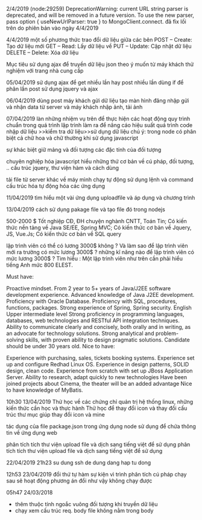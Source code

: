 2/4/2019
(node:29259) DeprecationWarning: current URL string parser is deprecated, and will be removed in a future version. To use the new parser, pass option { useNewUrlParser: true } to MongoClient.connect.
đã fix lối trên do phiên bản vào ngày 4/4/2019

4/4/2019
một số phương thức trao đổi dữ liệu giữa các bên
POST – Create: Tạo dữ liệu mới
GET – Read: Lấy dữ liệu về
PUT – Update: Cập nhật dữ liệu
DELETE – Delete: Xóa dữ liệu

Mục tiêu
sử dụng ajax để truyền dữ liệu json theo ý muốn từ máy khách
thử nghiệm với trang nhà cung cấp

05/04/2019
sử dụng ajax để get nhiều lần hay post nhiều lần
dùng if để phân lần post
 sử dụng jquery và ajax

06/04/2019
dùng post máy khách gửi dữ liệu
tạo màn hình đăng nhập
gửi và nhận data từ server và máy khách
nhập ảnh, tải ảnh

07/04/2019
làn những nhiệm vụ trên để thực hiện các hoạt động
quy trình chuẩn trong quá trình lập trình làm ra để nâng cáo hiệu suất quá trình code
nhập dữ liệu >>kiểm tra dữ liệu>>sử dụng dữ liệu
chú ý: trong node có phân biệt cả chữ hoa và chữ thường khi sử dụng javascript

sự khác biệt giữ mảng và đối tượng
các đặc tính của đối tượng

chuyên nghiệp hóa javascript hiểu những thứ cơ bản về cú pháp, đối tượng, ..
cấu trúc jquery, thư viện hàm và cách dùng

tải file từ server khác về máy mình chạy tự động
sử dụng lệnh và command cấu trúc hóa tự động hóa các ứng dụng

11/04/2019
tìm hiểu một vài ứng dụng uploadfile và áp dụng và chương trình

13/04/2019
cách sử dụng pakage file và tạo file đó trong nodejs

500-2000 $
Tốt nghiệp CĐ, ĐH chuyện nghành CNTT, Toán Tin;
Có kiến thức nền tảng về Java SE/EE, Spring MVC;
Có kiến thức cơ bản về Jquery, JS, Vue.Js;
Có kiến thức cơ bản về SQL query


lập trình viên có thể có lương 3000$ không ?
Và làm sao để lập trình viên mới ra trường có mức lương 3000$ ? những kĩ năng nào để lập trình viên có mức lương 3000$ ?
Tìm hiểu :
Một lập trình viên như trên cần phải hiểu tiếng Anh mức 800 ELEST.

Must have:

Proactive mindset.
From 2 year to 5+ years of Java/J2EE software development experience.
Advanced knowledge of Java J2EE development.
Proficiency with Oracle Database.
Proficiency with SQL, procedures, functions, packages.
Strong experience of Spring, Spring security.
English Upper intermediate level
Strong proficiency in programming languages, databases, web technologies and RESTful API integration techniques.
Ability to communicate clearly and concisely, both orally and in writing, as an advocate for technology solutions.
Strong analytical and problem-solving skills, with proven ability to design pragmatic solutions.
Candidate should be under 30 years old.
Nice to have:

Experience with purchasing, sales, tickets booking systems.
Experience set up and configure Redhad Linux OS.
Experience in design patterns, SOLID design, clean code.
Experience from scratch with set up JBoss Application Server.
Ability to research, adapt quickly to new technologies
Have been joined projects about Cinema, the theater will be an added advantage
Nice to have knowledge of MyBatis.

10h30 13/04/2019
Thử học về các chứng chỉ quản trị hệ thống linux, những kiến thức cần học và thực hành
Thử học để thay đổi icon và thay đổi cấu trúc thư mục giúp thay đổi icon và mine

tác dụng của file package.json trong ứng dụng node sử dụng để chứa thông tin về ứng dụng web

phân tích tích thư viện upload file và dịch sang tiếng việt để sử dụng
phân tích tích thư viện upload file và dịch sang tiếng việt để sử dụng

22/04/2019 21h23
su dung ssh de dung dang hap tu dong

12h53 23/04/2019
đổi thứ tự hàm sự kiện vì trình phân tích cú pháp chạy sau sẽ hoạt động phương án đổi như vậy không chạy được

05h47 24/03/2018
  - thêm thuộc tính ngoắc vuông đối tượng khi truyền dữ liệu
  - chạy xem cấu trúc req. body file không nằm trong body